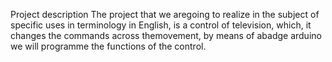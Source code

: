 
Project description
The project that we aregoing to realize in the subject of specific uses in terminology in English, is a control of television, which, it changes    the commands across themovement, by means of abadge arduino we will programme the functions of the control.